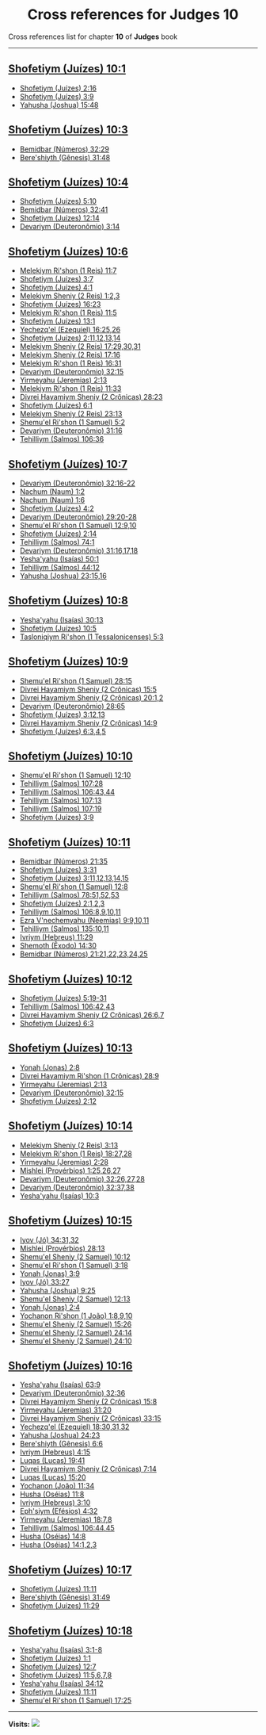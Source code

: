 <div align="center">

# Cross references for **Judges 10**
</div>

Cross references list for chapter **10** of **Judges** book

---

<h2 id="1"><a href="https://bible.ozzuu.com/pt_yah/Jdg/10#1" target="_blank">Shofetiym (Juízes) 10:1</a></h2>

- [Shofetiym (Juízes) 2:16](https://bible.ozzuu.com/pt_yah/Jdg/2#16)
- [Shofetiym (Juízes) 3:9](https://bible.ozzuu.com/pt_yah/Jdg/3#9)
- [Yahusha (Joshua) 15:48](https://bible.ozzuu.com/pt_yah/Jos/15#48)
<h2 id="3"><a href="https://bible.ozzuu.com/pt_yah/Jdg/10#3" target="_blank">Shofetiym (Juízes) 10:3</a></h2>

- [Bemidbar (Números) 32:29](https://bible.ozzuu.com/pt_yah/Num/32#29)
- [Bere'shiyth (Gênesis) 31:48](https://bible.ozzuu.com/pt_yah/Gen/31#48)
<h2 id="4"><a href="https://bible.ozzuu.com/pt_yah/Jdg/10#4" target="_blank">Shofetiym (Juízes) 10:4</a></h2>

- [Shofetiym (Juízes) 5:10](https://bible.ozzuu.com/pt_yah/Jdg/5#10)
- [Bemidbar (Números) 32:41](https://bible.ozzuu.com/pt_yah/Num/32#41)
- [Shofetiym (Juízes) 12:14](https://bible.ozzuu.com/pt_yah/Jdg/12#14)
- [Devariym (Deuteronômio) 3:14](https://bible.ozzuu.com/pt_yah/Deu/3#14)
<h2 id="6"><a href="https://bible.ozzuu.com/pt_yah/Jdg/10#6" target="_blank">Shofetiym (Juízes) 10:6</a></h2>

- [Melekiym Ri'shon (1 Reis) 11:7](https://bible.ozzuu.com/pt_yah/1Ki/11#7)
- [Shofetiym (Juízes) 3:7](https://bible.ozzuu.com/pt_yah/Jdg/3#7)
- [Shofetiym (Juízes) 4:1](https://bible.ozzuu.com/pt_yah/Jdg/4#1)
- [Melekiym Sheniy (2 Reis) 1:2,3](https://bible.ozzuu.com/pt_yah/2Ki/1#2)
- [Shofetiym (Juízes) 16:23](https://bible.ozzuu.com/pt_yah/Jdg/16#23)
- [Melekiym Ri'shon (1 Reis) 11:5](https://bible.ozzuu.com/pt_yah/1Ki/11#5)
- [Shofetiym (Juízes) 13:1](https://bible.ozzuu.com/pt_yah/Jdg/13#1)
- [Yechezq'el (Ezequiel) 16:25,26](https://bible.ozzuu.com/pt_yah/Eze/16#25)
- [Shofetiym (Juízes) 2:11,12,13,14](https://bible.ozzuu.com/pt_yah/Jdg/2#11)
- [Melekiym Sheniy (2 Reis) 17:29,30,31](https://bible.ozzuu.com/pt_yah/2Ki/17#29)
- [Melekiym Sheniy (2 Reis) 17:16](https://bible.ozzuu.com/pt_yah/2Ki/17#16)
- [Melekiym Ri'shon (1 Reis) 16:31](https://bible.ozzuu.com/pt_yah/1Ki/16#31)
- [Devariym (Deuteronômio) 32:15](https://bible.ozzuu.com/pt_yah/Deu/32#15)
- [Yirmeyahu (Jeremias) 2:13](https://bible.ozzuu.com/pt_yah/Jer/2#13)
- [Melekiym Ri'shon (1 Reis) 11:33](https://bible.ozzuu.com/pt_yah/1Ki/11#33)
- [Divrei Hayamiym Sheniy (2 Crônicas) 28:23](https://bible.ozzuu.com/pt_yah/2Ch/28#23)
- [Shofetiym (Juízes) 6:1](https://bible.ozzuu.com/pt_yah/Jdg/6#1)
- [Melekiym Sheniy (2 Reis) 23:13](https://bible.ozzuu.com/pt_yah/2Ki/23#13)
- [Shemu'el Ri'shon (1 Samuel) 5:2](https://bible.ozzuu.com/pt_yah/1Sm/5#2)
- [Devariym (Deuteronômio) 31:16](https://bible.ozzuu.com/pt_yah/Deu/31#16)
- [Tehilliym (Salmos) 106:36](https://bible.ozzuu.com/pt_yah/Psa/106#36)
<h2 id="7"><a href="https://bible.ozzuu.com/pt_yah/Jdg/10#7" target="_blank">Shofetiym (Juízes) 10:7</a></h2>

- [Devariym (Deuteronômio) 32:16-22](https://bible.ozzuu.com/pt_yah/Deu/32#16)
- [Nachum (Naum) 1:2](https://bible.ozzuu.com/pt_yah/Nah/1#2)
- [Nachum (Naum) 1:6](https://bible.ozzuu.com/pt_yah/Nah/1#6)
- [Shofetiym (Juízes) 4:2](https://bible.ozzuu.com/pt_yah/Jdg/4#2)
- [Devariym (Deuteronômio) 29:20-28](https://bible.ozzuu.com/pt_yah/Deu/29#20)
- [Shemu'el Ri'shon (1 Samuel) 12:9,10](https://bible.ozzuu.com/pt_yah/1Sm/12#9)
- [Shofetiym (Juízes) 2:14](https://bible.ozzuu.com/pt_yah/Jdg/2#14)
- [Tehilliym (Salmos) 74:1](https://bible.ozzuu.com/pt_yah/Psa/74#1)
- [Devariym (Deuteronômio) 31:16,17,18](https://bible.ozzuu.com/pt_yah/Deu/31#16)
- [Yesha'yahu (Isaías) 50:1](https://bible.ozzuu.com/pt_yah/Isa/50#1)
- [Tehilliym (Salmos) 44:12](https://bible.ozzuu.com/pt_yah/Psa/44#12)
- [Yahusha (Joshua) 23:15,16](https://bible.ozzuu.com/pt_yah/Jos/23#15)
<h2 id="8"><a href="https://bible.ozzuu.com/pt_yah/Jdg/10#8" target="_blank">Shofetiym (Juízes) 10:8</a></h2>

- [Yesha'yahu (Isaías) 30:13](https://bible.ozzuu.com/pt_yah/Isa/30#13)
- [Shofetiym (Juízes) 10:5](https://bible.ozzuu.com/pt_yah/Jdg/10#5)
- [Tasloniqiym Ri'shon (1 Tessalonicenses) 5:3](https://bible.ozzuu.com/pt_yah/1Th/5#3)
<h2 id="9"><a href="https://bible.ozzuu.com/pt_yah/Jdg/10#9" target="_blank">Shofetiym (Juízes) 10:9</a></h2>

- [Shemu'el Ri'shon (1 Samuel) 28:15](https://bible.ozzuu.com/pt_yah/1Sm/28#15)
- [Divrei Hayamiym Sheniy (2 Crônicas) 15:5](https://bible.ozzuu.com/pt_yah/2Ch/15#5)
- [Divrei Hayamiym Sheniy (2 Crônicas) 20:1,2](https://bible.ozzuu.com/pt_yah/2Ch/20#1)
- [Devariym (Deuteronômio) 28:65](https://bible.ozzuu.com/pt_yah/Deu/28#65)
- [Shofetiym (Juízes) 3:12,13](https://bible.ozzuu.com/pt_yah/Jdg/3#12)
- [Divrei Hayamiym Sheniy (2 Crônicas) 14:9](https://bible.ozzuu.com/pt_yah/2Ch/14#9)
- [Shofetiym (Juízes) 6:3,4,5](https://bible.ozzuu.com/pt_yah/Jdg/6#3)
<h2 id="10"><a href="https://bible.ozzuu.com/pt_yah/Jdg/10#10" target="_blank">Shofetiym (Juízes) 10:10</a></h2>

- [Shemu'el Ri'shon (1 Samuel) 12:10](https://bible.ozzuu.com/pt_yah/1Sm/12#10)
- [Tehilliym (Salmos) 107:28](https://bible.ozzuu.com/pt_yah/Psa/107#28)
- [Tehilliym (Salmos) 106:43,44](https://bible.ozzuu.com/pt_yah/Psa/106#43)
- [Tehilliym (Salmos) 107:13](https://bible.ozzuu.com/pt_yah/Psa/107#13)
- [Tehilliym (Salmos) 107:19](https://bible.ozzuu.com/pt_yah/Psa/107#19)
- [Shofetiym (Juízes) 3:9](https://bible.ozzuu.com/pt_yah/Jdg/3#9)
<h2 id="11"><a href="https://bible.ozzuu.com/pt_yah/Jdg/10#11" target="_blank">Shofetiym (Juízes) 10:11</a></h2>

- [Bemidbar (Números) 21:35](https://bible.ozzuu.com/pt_yah/Num/21#35)
- [Shofetiym (Juízes) 3:31](https://bible.ozzuu.com/pt_yah/Jdg/3#31)
- [Shofetiym (Juízes) 3:11,12,13,14,15](https://bible.ozzuu.com/pt_yah/Jdg/3#11)
- [Shemu'el Ri'shon (1 Samuel) 12:8](https://bible.ozzuu.com/pt_yah/1Sm/12#8)
- [Tehilliym (Salmos) 78:51,52,53](https://bible.ozzuu.com/pt_yah/Psa/78#51)
- [Shofetiym (Juízes) 2:1,2,3](https://bible.ozzuu.com/pt_yah/Jdg/2#1)
- [Tehilliym (Salmos) 106:8,9,10,11](https://bible.ozzuu.com/pt_yah/Psa/106#8)
- [Ezra V'nechemyahu (Neemias) 9:9,10,11](https://bible.ozzuu.com/pt_yah/Neh/9#9)
- [Tehilliym (Salmos) 135:10,11](https://bible.ozzuu.com/pt_yah/Psa/135#10)
- [Ivriym (Hebreus) 11:29](https://bible.ozzuu.com/pt_yah/Heb/11#29)
- [Shemoth (Êxodo) 14:30](https://bible.ozzuu.com/pt_yah/Exo/14#30)
- [Bemidbar (Números) 21:21,22,23,24,25](https://bible.ozzuu.com/pt_yah/Num/21#21)
<h2 id="12"><a href="https://bible.ozzuu.com/pt_yah/Jdg/10#12" target="_blank">Shofetiym (Juízes) 10:12</a></h2>

- [Shofetiym (Juízes) 5:19-31](https://bible.ozzuu.com/pt_yah/Jdg/5#19)
- [Tehilliym (Salmos) 106:42,43](https://bible.ozzuu.com/pt_yah/Psa/106#42)
- [Divrei Hayamiym Sheniy (2 Crônicas) 26:6,7](https://bible.ozzuu.com/pt_yah/2Ch/26#6)
- [Shofetiym (Juízes) 6:3](https://bible.ozzuu.com/pt_yah/Jdg/6#3)
<h2 id="13"><a href="https://bible.ozzuu.com/pt_yah/Jdg/10#13" target="_blank">Shofetiym (Juízes) 10:13</a></h2>

- [Yonah (Jonas) 2:8](https://bible.ozzuu.com/pt_yah/Jon/2#8)
- [Divrei Hayamiym Ri'shon (1 Crônicas) 28:9](https://bible.ozzuu.com/pt_yah/1Ch/28#9)
- [Yirmeyahu (Jeremias) 2:13](https://bible.ozzuu.com/pt_yah/Jer/2#13)
- [Devariym (Deuteronômio) 32:15](https://bible.ozzuu.com/pt_yah/Deu/32#15)
- [Shofetiym (Juízes) 2:12](https://bible.ozzuu.com/pt_yah/Jdg/2#12)
<h2 id="14"><a href="https://bible.ozzuu.com/pt_yah/Jdg/10#14" target="_blank">Shofetiym (Juízes) 10:14</a></h2>

- [Melekiym Sheniy (2 Reis) 3:13](https://bible.ozzuu.com/pt_yah/2Ki/3#13)
- [Melekiym Ri'shon (1 Reis) 18:27,28](https://bible.ozzuu.com/pt_yah/1Ki/18#27)
- [Yirmeyahu (Jeremias) 2:28](https://bible.ozzuu.com/pt_yah/Jer/2#28)
- [Mishlei (Provérbios) 1:25,26,27](https://bible.ozzuu.com/pt_yah/Pro/1#25)
- [Devariym (Deuteronômio) 32:26,27,28](https://bible.ozzuu.com/pt_yah/Deu/32#26)
- [Devariym (Deuteronômio) 32:37,38](https://bible.ozzuu.com/pt_yah/Deu/32#37)
- [Yesha'yahu (Isaías) 10:3](https://bible.ozzuu.com/pt_yah/Isa/10#3)
<h2 id="15"><a href="https://bible.ozzuu.com/pt_yah/Jdg/10#15" target="_blank">Shofetiym (Juízes) 10:15</a></h2>

- [Iyov (Jó) 34:31,32](https://bible.ozzuu.com/pt_yah/Job/34#31)
- [Mishlei (Provérbios) 28:13](https://bible.ozzuu.com/pt_yah/Pro/28#13)
- [Shemu'el Sheniy (2 Samuel) 10:12](https://bible.ozzuu.com/pt_yah/2Sm/10#12)
- [Shemu'el Ri'shon (1 Samuel) 3:18](https://bible.ozzuu.com/pt_yah/1Sm/3#18)
- [Yonah (Jonas) 3:9](https://bible.ozzuu.com/pt_yah/Jon/3#9)
- [Iyov (Jó) 33:27](https://bible.ozzuu.com/pt_yah/Job/33#27)
- [Yahusha (Joshua) 9:25](https://bible.ozzuu.com/pt_yah/Jos/9#25)
- [Shemu'el Sheniy (2 Samuel) 12:13](https://bible.ozzuu.com/pt_yah/2Sm/12#13)
- [Yonah (Jonas) 2:4](https://bible.ozzuu.com/pt_yah/Jon/2#4)
- [Yochanon Ri'shon (1 João) 1:8,9,10](https://bible.ozzuu.com/pt_yah/1Jo/1#8)
- [Shemu'el Sheniy (2 Samuel) 15:26](https://bible.ozzuu.com/pt_yah/2Sm/15#26)
- [Shemu'el Sheniy (2 Samuel) 24:14](https://bible.ozzuu.com/pt_yah/2Sm/24#14)
- [Shemu'el Sheniy (2 Samuel) 24:10](https://bible.ozzuu.com/pt_yah/2Sm/24#10)
<h2 id="16"><a href="https://bible.ozzuu.com/pt_yah/Jdg/10#16" target="_blank">Shofetiym (Juízes) 10:16</a></h2>

- [Yesha'yahu (Isaías) 63:9](https://bible.ozzuu.com/pt_yah/Isa/63#9)
- [Devariym (Deuteronômio) 32:36](https://bible.ozzuu.com/pt_yah/Deu/32#36)
- [Divrei Hayamiym Sheniy (2 Crônicas) 15:8](https://bible.ozzuu.com/pt_yah/2Ch/15#8)
- [Yirmeyahu (Jeremias) 31:20](https://bible.ozzuu.com/pt_yah/Jer/31#20)
- [Divrei Hayamiym Sheniy (2 Crônicas) 33:15](https://bible.ozzuu.com/pt_yah/2Ch/33#15)
- [Yechezq'el (Ezequiel) 18:30,31,32](https://bible.ozzuu.com/pt_yah/Eze/18#30)
- [Yahusha (Joshua) 24:23](https://bible.ozzuu.com/pt_yah/Jos/24#23)
- [Bere'shiyth (Gênesis) 6:6](https://bible.ozzuu.com/pt_yah/Gen/6#6)
- [Ivriym (Hebreus) 4:15](https://bible.ozzuu.com/pt_yah/Heb/4#15)
- [Luqas (Lucas) 19:41](https://bible.ozzuu.com/pt_yah/Luk/19#41)
- [Divrei Hayamiym Sheniy (2 Crônicas) 7:14](https://bible.ozzuu.com/pt_yah/2Ch/7#14)
- [Luqas (Lucas) 15:20](https://bible.ozzuu.com/pt_yah/Luk/15#20)
- [Yochanon (João) 11:34](https://bible.ozzuu.com/pt_yah/Joh/11#34)
- [Husha (Oséias) 11:8](https://bible.ozzuu.com/pt_yah/Hos/11#8)
- [Ivriym (Hebreus) 3:10](https://bible.ozzuu.com/pt_yah/Heb/3#10)
- [Eph'siym (Efésios) 4:32](https://bible.ozzuu.com/pt_yah/Eph/4#32)
- [Yirmeyahu (Jeremias) 18:7,8](https://bible.ozzuu.com/pt_yah/Jer/18#7)
- [Tehilliym (Salmos) 106:44,45](https://bible.ozzuu.com/pt_yah/Psa/106#44)
- [Husha (Oséias) 14:8](https://bible.ozzuu.com/pt_yah/Hos/14#8)
- [Husha (Oséias) 14:1,2,3](https://bible.ozzuu.com/pt_yah/Hos/14#1)
<h2 id="17"><a href="https://bible.ozzuu.com/pt_yah/Jdg/10#17" target="_blank">Shofetiym (Juízes) 10:17</a></h2>

- [Shofetiym (Juízes) 11:11](https://bible.ozzuu.com/pt_yah/Jdg/11#11)
- [Bere'shiyth (Gênesis) 31:49](https://bible.ozzuu.com/pt_yah/Gen/31#49)
- [Shofetiym (Juízes) 11:29](https://bible.ozzuu.com/pt_yah/Jdg/11#29)
<h2 id="18"><a href="https://bible.ozzuu.com/pt_yah/Jdg/10#18" target="_blank">Shofetiym (Juízes) 10:18</a></h2>

- [Yesha'yahu (Isaías) 3:1-8](https://bible.ozzuu.com/pt_yah/Isa/3#1)
- [Shofetiym (Juízes) 1:1](https://bible.ozzuu.com/pt_yah/Jdg/1#1)
- [Shofetiym (Juízes) 12:7](https://bible.ozzuu.com/pt_yah/Jdg/12#7)
- [Shofetiym (Juízes) 11:5,6,7,8](https://bible.ozzuu.com/pt_yah/Jdg/11#5)
- [Yesha'yahu (Isaías) 34:12](https://bible.ozzuu.com/pt_yah/Isa/34#12)
- [Shofetiym (Juízes) 11:11](https://bible.ozzuu.com/pt_yah/Jdg/11#11)
- [Shemu'el Ri'shon (1 Samuel) 17:25](https://bible.ozzuu.com/pt_yah/1Sm/17#25)


---

**Visits:**
![](https://profile-counter.glitch.me/visitCounter_crossrefs10/count.svg)
